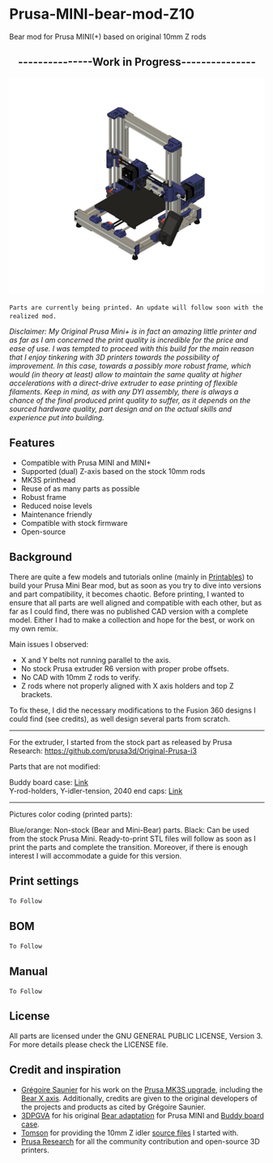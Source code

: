 # Prusa-MINI-bear-mod-Z10
Bear mod for Prusa MINI(+) based on original 10mm Z rods

 <h2 style="text-align: center;">---------------Work in Progress---------------</h2>

![MB-iso](PICTURES/1.png)

`Parts are currently being printed. An update will follow soon with the realized mod.`

*Disclaimer: My Original Prusa Mini+ is in fact an amazing little printer and as far as I am concerned the print quality is incredible for the price and ease of use. I was tempted to proceed with this build for the main reason that I enjoy tinkering with 3D printers towards the possibility of improvement. In this case, towards a possibly more robust frame, which would (in theory at least) allow to maintain the same quality at higher accelerations with a direct-drive extruder to ease printing of flexible filaments. Keep in mind, as with any DYI assembly, there is always a chance of the final produced print quality to suffer, as it depends on the sourced hardware quality, part design and on the actual skills and experience put into building.*

## Features

- Compatible with Prusa MINI and MINI+
- Supported (dual) Z-axis based on the stock 10mm rods
- MK3S printhead
- Reuse of as many parts as possible
- Robust frame
- Reduced noise levels
- Maintenance friendly
- Compatible with stock firmware
- Open-source

## Background

There are quite a few models and tutorials online (mainly in [Printables](https://www.printables.com/search/all?q=prusa%20bear%20mini)) to build your Prusa Mini Bear mod, but as soon as you try to dive into versions and part compatibility, it becomes chaotic. Before printing, I wanted to ensure that all parts are well aligned and compatible with each other, but as far as I could find, there was no published CAD version with a complete model. Either I had to make a collection and hope for the best, or work on my own remix.

Main issues I observed:

- X and Y belts not running parallel to the axis.
- No stock Prusa extruder R6 version with proper probe offsets.
- No CAD with 10mm Z rods to verify.
- Z rods where not properly aligned with X axis holders and top Z brackets.

To fix these, I did the necessary modifications to the Fusion 360 designs I could find (see credits), as well design several parts from scratch.

----

For the extruder, I started from the stock part as released by Prusa Research: https://github.com/prusa3d/Original-Prusa-i3

Parts that are not modified:

Buddy board case: [Link](https://github.com/prusa3d/Original-Prusa-MINI/blob/master/DOCUMENTATION/ELECTRONICS/mini-motor-kit.pdf)<br />
Y-rod-holders, Y-idler-tension, 2040 end caps: [Link](https://github.com/gregsaun/prusa_i3_bear_upgrade)

---

Pictures color coding (printed parts): 

Blue/orange: Non-stock (Bear and Mini-Bear) parts. 
Black: Can be used from the stock Prusa Mini.
Ready-to-print STL files will follow as soon as I print the parts and complete the transition. Moreover, if there is enough interest I will accommodate a guide for this version.

## Print settings

`To Follow`

## BOM

`To Follow`

## Manual

`To Follow`


## License


All parts are licensed under the GNU GENERAL PUBLIC LICENSE, Version 3. For more details please check the LICENSE file.

## Credit and inspiration
- [Grégoire Saunier](https://github.com/gregsaun) for his work on the [Prusa MK3S upgrade](https://github.com/gregsaun/prusa_i3_bear_upgrade), including the [Bear X axis](https://github.com/gregsaun/bear_extruder_and_x_axis). Additionally, credits are given to the original developers of the projects and products as cited by Grégoire Saunier.
- [3DPGVA](https://github.com/3DPGVA) for his original [Bear adaptation](https://www.printables.com/model/37939-prusa-mini-mk3s-bear-ultra-upgraded) for Prusa MINI and [Buddy board case](https://www.printables.com/model/36612-prusamini-buddy-board-case-for-mk3s-like).
- [Tomson](https://www.printables.com/social/88572-tomson/models?o=download_count) for providing the 10mm Z idler [source files](https://www.printables.com/model/64032-mini-bear-remixsmokistylewith-alternative-z-rod/files) I started with.
- [Prusa Research](https://www.prusa3d.com/) for all the community contribution and open-source 3D printers.

